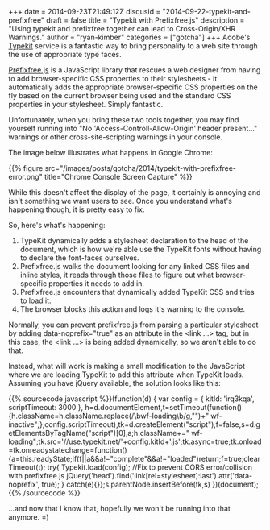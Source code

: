 +++
date = 2014-09-23T21:49:12Z
disqusid = "2014-09-22-typekit-and-prefixfree"
draft = false
title = "Typekit with Prefixfree.js"
description = "Using typekit and prefixfree together can lead to Cross-Origin/XHR Warnings."
author = "ryan-kimber"
categories = ["gotcha"]
+++
Adobe's [Typekit](https://typekit.com) service is a fantastic way to bring personality to a web site through the use of appropriate type faces.

[Prefixfree.js](http://leaverou.github.io/prefixfree/) is a JavaScript library that rescues a web designer from having to add browser-specific CSS properties to their stylesheets - it automatically adds the appropriate browser-specific CSS properties on the fly based on the current browser being used and the standard CSS properties in your stylesheet. Simply fantastic.

Unfortunately, when you bring these two tools together, you may find yourself running into "No 'Access-Controll-Allow-Origin' header present..." warnings or other cross-site-scripting warnings in your console.

The image below illustrates what happens in Google Chrome:

{{% figure src="/images/posts/gotcha/2014/typekit-with-prefixfree-error.png" title="Chrome Console Screen Capture" %}}

While this doesn't affect the display of the page, it certainly is annoying and isn't something we want users to see. Once you understand what's happening though, it is pretty easy to fix.

So, here's what's happening:

 1. TypeKit dynamically adds a stylesheet declaration to the head of the document, which is how we're able use the TypeKit fonts without having to declare the font-faces ourselves.
 2. Prefixfree.js walks the document looking for any linked CSS files and inline styles, it reads through those files to figure out what browser-specific properties it needs to add in.
 3. Prefixfree.js encounters that dynamically added TypeKit CSS and tries to load it.
 4. The browser blocks this action and logs it's warning to the console.
    
Normally, you can prevent prefixfree.js from parsing a particular stylesheet by adding data-noprefix="true" as an attribute in the &lt;link ...&gt; tag, but in this case, the &lt;link ...&gt; is being added dynamically, so we aren't able to do that.
 
Instead, what will work is making a small modification to the JavaScript where we are loading TypeKit to add this attribute when TypeKit loads. Assuming you have jQuery available, the solution looks like this:

{{% sourcecode javascript %}}(function(d) {
    var config = {
                kitId: 'irq3kqa',
                scriptTimeout: 3000
            },
            h=d.documentElement,t=setTimeout(function(){h.className=h.className.replace(/\bwf-loading\b/g,"")+" wf-inactive";},config.scriptTimeout),tk=d.createElement("script"),f=false,s=d.getElementsByTagName("script")[0],a;h.className+=" wf-loading";tk.src='//use.typekit.net/'+config.kitId+'.js';tk.async=true;tk.onload=tk.onreadystatechange=function(){a=this.readyState;if(f||a&&a!="complete"&&a!="loaded")return;f=true;clearTimeout(t);
        try{
            Typekit.load(config);
            //Fix to prevent CORS error/collision with prefixfree.js
            jQuery('head').find('link[rel=stylesheet]:last').attr('data-noprefix', true);
        }
        catch(e){}};s.parentNode.insertBefore(tk,s)
})(document);
{{% /sourcecode %}}

...and now that I know that, hopefully we won't be running into that anymore. =)
